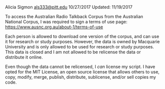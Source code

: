 Alicia Sigmon
als333@pitt.edu
10/27/2017
Updated: 11/19/2017

To access the Australian Radio Talkback Corpus from the Australian National Corpus, I was required to sign a terms of use page:
https://www.ausnc.org.au/about-1/terms-of-use

Each person is allowed to download one version of the corpus, and can use it for research or study purposes. 
However, the data is owned by Macquarie University and is only allowed to be used for research or study purposes. 
This data is closed and I am not allowed to be relicense the data or distribute it online.

Even though the data cannot be relicensed, I *can* license my script. I have opted for the MIT License, an open source license that allows others to use, copy, modify, merge, publish, distribute, 
sublicense, and/or sell copies my code.